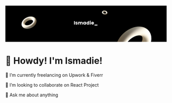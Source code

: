 ![ismadie banner](./ismadie-banner.png)

# 👋 Howdy! I'm Ismadie!

💼 I’m currently freelancing on Upwork & Fiverr

👯 I’m looking to collaborate on React Project

💬 Ask me about anything
